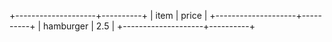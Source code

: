   +--------------------+----------+
  |        item        |  price   |
  +--------------------+----------+
  | hamburger          | 2.5      |
  +--------------------+----------+
